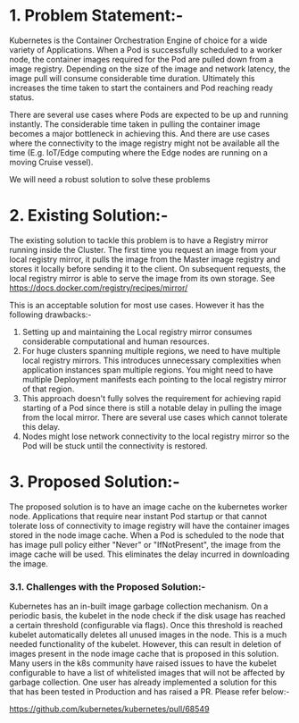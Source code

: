# 1. Problem Statement:-
Kubernetes is the Container Orchestration Engine of choice for a wide variety of Applications. When a Pod is successfully
scheduled to a worker node, the container images required for the Pod are pulled down from a image registry. Depending on the
size of the image and network latency, the image pull will consume considerable time duration. Ultimately this increases the time
taken to start the containers and Pod reaching ready status.

There are several use cases where Pods are expected to be up and running instantly. The considerable time taken in pulling the
container image becomes a major bottleneck in achieving this. And there are use cases where
the connectivity to the image registry might not be available all the time
(E.g. IoT/Edge computing where the Edge nodes are running on a moving Cruise vessel).

We will need a robust solution to solve these problems

# 2. Existing Solution:-
The existing solution to tackle this problem is to have a Registry mirror running inside the
Cluster. The first time you request an image from your local registry mirror, it pulls the
image from the Master image registry and stores it locally before sending it to the client.
On subsequent requests, the local registry mirror is able to serve the image from its own
storage. See https://docs.docker.com/registry/recipes/mirror/

This is an acceptable solution for most use cases. However it has the following drawbacks:-

1. Setting up and maintaining the Local registry mirror consumes considerable computational
and human resources.
2. For huge clusters spanning multiple regions, we need to have multiple local registry mirrors. This
introduces unnecessary complexities when application instances span multiple regions. You might need
to have multiple Deployment manifests each pointing to the local registry mirror of that region.
3. This approach doesn't fully solves the requirement for achieving rapid starting of a Pod since
there is still a notable delay in pulling the image from the local mirror. There are several
use cases which cannot tolerate this delay.
4. Nodes might lose network connectivity to the local registry mirror so the Pod will be stuck
until the connectivity is restored.

# 3. Proposed Solution:-
The proposed solution is to have an image cache on the kubernetes worker node. Applications that
require near instant Pod startup or that cannot tolerate loss of connectivity to image registry
will have the container images stored in the node image cache. When a Pod is scheduled to the
node that has image pull policy either "Never" or "IfNotPresent", the image from the image cache
will be used. This eliminates the delay incurred in downloading the image.

### 3.1. Challenges with the Proposed Solution:-
Kubernetes has an in-built image garbage collection mechanism. On a periodic basis, the kubelet in the node
check if the disk usage has reached a certain threshold (configurable via flags). Once this threshold is
reached kubelet automatically deletes all unused images in the node. This is a much needed
functionality of the kubelet. However, this can result in deletion of images present in the node image cache that
is proposed in this solution. Many users in the k8s community have raised issues to have the
kubelet configurable to have a list of whitelisted images that will not be affected by garbage collection. One user has already
implemented a solution for this that has been tested in Production and has raised a PR. Please refer below:-

https://github.com/kubernetes/kubernetes/pull/68549



